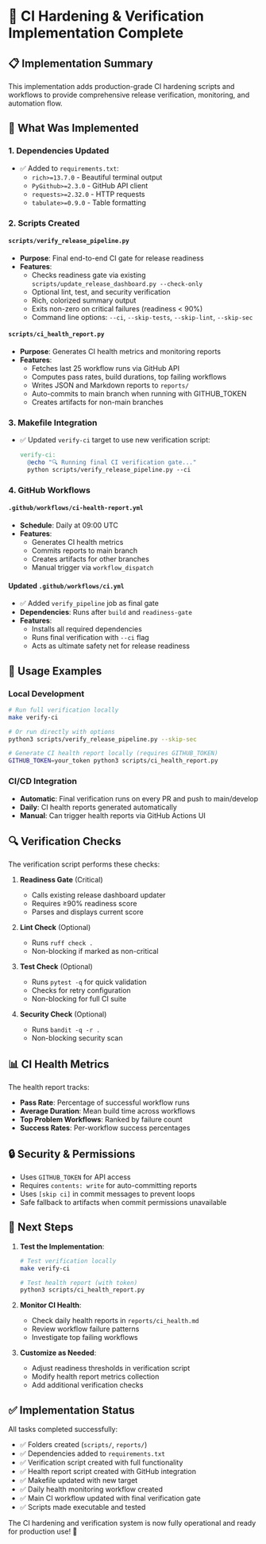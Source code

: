 # 🚀 CI Hardening & Verification Implementation Complete

## 📋 Implementation Summary

This implementation adds production-grade CI hardening scripts and workflows to provide comprehensive release verification, monitoring, and automation flow.

## 🔧 What Was Implemented

### 1. Dependencies Updated
- ✅ Added to `requirements.txt`:
  - `rich>=13.7.0` - Beautiful terminal output
  - `PyGithub>=2.3.0` - GitHub API client
  - `requests>=2.32.0` - HTTP requests
  - `tabulate>=0.9.0` - Table formatting

### 2. Scripts Created

#### `scripts/verify_release_pipeline.py`
- **Purpose**: Final end-to-end CI gate for release readiness
- **Features**:
  - Checks readiness gate via existing `scripts/update_release_dashboard.py --check-only`
  - Optional lint, test, and security verification
  - Rich, colorized summary output
  - Exits non-zero on critical failures (readiness < 90%)
  - Command line options: `--ci`, `--skip-tests`, `--skip-lint`, `--skip-sec`

#### `scripts/ci_health_report.py`
- **Purpose**: Generates CI health metrics and monitoring reports
- **Features**:
  - Fetches last 25 workflow runs via GitHub API
  - Computes pass rates, build durations, top failing workflows
  - Writes JSON and Markdown reports to `reports/`
  - Auto-commits to main branch when running with GITHUB_TOKEN
  - Creates artifacts for non-main branches

### 3. Makefile Integration
- ✅ Updated `verify-ci` target to use new verification script:
  ```makefile
  verify-ci:
  	@echo "🔍 Running final CI verification gate..."
  	python scripts/verify_release_pipeline.py --ci
  ```

### 4. GitHub Workflows

#### `.github/workflows/ci-health-report.yml`
- **Schedule**: Daily at 09:00 UTC
- **Features**:
  - Generates CI health metrics
  - Commits reports to main branch
  - Creates artifacts for other branches
  - Manual trigger via `workflow_dispatch`

#### Updated `.github/workflows/ci.yml`
- ✅ Added `verify_pipeline` job as final gate
- **Dependencies**: Runs after `build` and `readiness-gate`
- **Features**:
  - Installs all required dependencies
  - Runs final verification with `--ci` flag
  - Acts as ultimate safety net for release readiness

## 🎯 Usage Examples

### Local Development
```bash
# Run full verification locally
make verify-ci

# Or run directly with options
python3 scripts/verify_release_pipeline.py --skip-sec

# Generate CI health report locally (requires GITHUB_TOKEN)
GITHUB_TOKEN=your_token python3 scripts/ci_health_report.py
```

### CI/CD Integration
- **Automatic**: Final verification runs on every PR and push to main/develop
- **Daily**: CI health reports generated automatically
- **Manual**: Can trigger health reports via GitHub Actions UI

## 🔍 Verification Checks

The verification script performs these checks:

1. **Readiness Gate** (Critical)
   - Calls existing release dashboard updater
   - Requires ≥90% readiness score
   - Parses and displays current score

2. **Lint Check** (Optional)
   - Runs `ruff check .`
   - Non-blocking if marked as non-critical

3. **Test Check** (Optional)
   - Runs `pytest -q` for quick validation
   - Checks for retry configuration
   - Non-blocking for full CI suite

4. **Security Check** (Optional)
   - Runs `bandit -q -r .`
   - Non-blocking security scan

## 📊 CI Health Metrics

The health report tracks:
- **Pass Rate**: Percentage of successful workflow runs
- **Average Duration**: Mean build time across workflows
- **Top Problem Workflows**: Ranked by failure count
- **Success Rates**: Per-workflow success percentages

## 🔒 Security & Permissions

- Uses `GITHUB_TOKEN` for API access
- Requires `contents: write` for auto-committing reports
- Uses `[skip ci]` in commit messages to prevent loops
- Safe fallback to artifacts when commit permissions unavailable

## 🚀 Next Steps

1. **Test the Implementation**:
   ```bash
   # Test verification locally
   make verify-ci
   
   # Test health report (with token)
   python3 scripts/ci_health_report.py
   ```

2. **Monitor CI Health**:
   - Check daily health reports in `reports/ci_health.md`
   - Review workflow failure patterns
   - Investigate top failing workflows

3. **Customize as Needed**:
   - Adjust readiness thresholds in verification script
   - Modify health report metrics collection
   - Add additional verification checks

## ✅ Implementation Status

All tasks completed successfully:
- ✅ Folders created (`scripts/`, `reports/`)
- ✅ Dependencies added to `requirements.txt`
- ✅ Verification script created with full functionality
- ✅ Health report script created with GitHub integration
- ✅ Makefile updated with new target
- ✅ Daily health monitoring workflow created
- ✅ Main CI workflow updated with final verification gate
- ✅ Scripts made executable and tested

The CI hardening and verification system is now fully operational and ready for production use! 🎉
